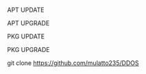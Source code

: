 
APT UPDATE 


APT UPGRADE

PKG UPDATE 

PKG UPGRADE 


git clone https://github.com/mulatto235/DDOS
